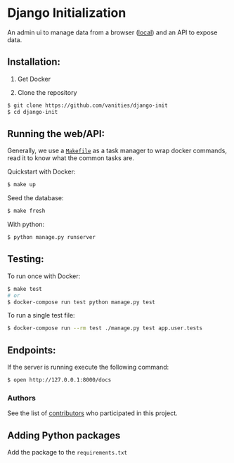 # Django Initialization

An admin ui to manage data from a browser ([local](http://127.0.0.1:8000)) and an API to expose data.


## Installation:

1. Get Docker

2. Clone the repository
```bash
$ git clone https://github.com/vanities/django-init
$ cd django-init
```

## Running the web/API:

Generally, we use a [`Makefile`](https://github.com/vanities/django-init/blob/master/Makefile) as a task manager to wrap docker commands, read it to know what the common tasks are.

Quickstart with Docker:
```bash
$ make up
```

Seed the database:
```bash
$ make fresh
```

With python:
```bash
$ python manage.py runserver
```

## Testing:

To run once with Docker:
```bash
$ make test
# or
$ docker-compose run test python manage.py test
```

To run a single test file:
```bash
$ docker-compose run --rm test ./manage.py test app.user.tests
```

## Endpoints:

If the server is running execute the following command:
```bash
$ open http://127.0.0.1:8000/docs
```

### Authors

See the list of [contributors](https://github.com/vanities/django-init/graphs/contributors) who participated in this project.

## Adding Python packages

Add the package to the `requirements.txt`
